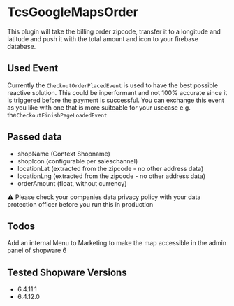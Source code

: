 
# TcsGoogleMapsOrder
This plugin will take the billing order zipcode, transfer it to a longitude and latitude and push it with the total amount and icon to your firebase database.

## Used Event
Currently the `CheckoutOrderPlacedEvent` is used to have the best possible reactive solution. This could be inperformant and not 100% accurate since it is triggered before the payment is successful.
You can exchange this event as you like with one that is more suiteable for your usecase e.g. the`CheckoutFinishPageLoadedEvent`

## Passed data

 - shopName (Context Shopname)
 - shopIcon (configurable per saleschannel)
 - locationLat (extracted from the zipcode - no other address data)
 - locationLng (extracted from the zipcode - no other address data)
 -  orderAmount (float, without currency)

:warning: Please check your companies data privacy policy with your data protection officer before you run this in production

## Todos

Add an internal Menu to Marketing to make the map accessible in the admin panel of shopware 6

## Tested Shopware Versions
- 6.4.11.1
- 6.4.12.0
